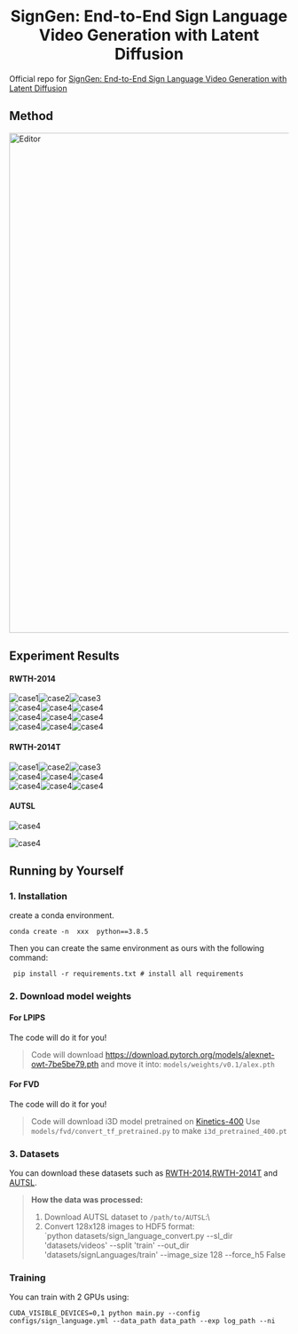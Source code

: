 <h1 align="center"> SignGen: End-to-End Sign Language Video Generation with Latent Diffusion</h1>

Official repo for [SignGen: End-to-End Sign Language Video Generation with Latent Diffusion](https://openreview.net/forum?id=qLuwGkbEAs)



## Method


<img src="pic/framework_10.png" alt="Editor" width="900">





## Experiment Results

#### RWTH-2014

![case1](pic/gif/1.gif "case1")![case2](pic/gif/2.gif "case2")![case3](pic/gif/3.gif "case3")  
![case4](pic/gif/4.gif "case4")![case4](pic/gif/5.gif "case4")![case4](pic/gif/6.gif "case4")  
![case4](pic/gif/10.gif "case4")![case4](pic/gif/11.gif "case4")![case4](pic/gif/12.gif "case4")   
![case4](pic/gif/19.gif "case4")![case4](pic/gif/22.gif "case4")![case4](pic/gif/21.gif "case4")   

#### RWTH-2014T

![case1](pic/gif/7.gif "case1")![case2](pic/gif/8.gif "case2")![case3](pic/gif/9.gif "case3")  
![case4](pic/gif/13.gif "case4")![case4](pic/gif/14.gif "case4")![case4](pic/gif/15.gif "case4")  
![case4](pic/gif/16.gif "case4")![case4](pic/gif/17.gif "case4")![case4](pic/gif/23.gif "case4")  

#### AUTSL
![case4](pic/gif/24.gif "case4")  
  
![case4](pic/gif/25.gif "case4")  

## Running by Yourself

### 1. Installation 

create a conda environment.
```
conda create -n  xxx  python==3.8.5 
```

Then you  can create the same environment as ours with the following command:
```
 pip install -r requirements.txt # install all requirements 
```

### 2. Download model weights

#### For LPIPS

The code will do it for you!
> Code will download https://download.pytorch.org/models/alexnet-owt-7be5be79.pth and move it into: `models/weights/v0.1/alex.pth`

#### For FVD

The code will do it for you!

> Code will download i3D model pretrained on [Kinetics-400](https://onedrive.live.com/download?cid=78EEF3EB6AE7DBCB&resid=78EEF3EB6AE7DBCB%21199&authkey=AApKdFHPXzWLNyI)
> Use `models/fvd/convert_tf_pretrained.py` to make `i3d_pretrained_400.pt`

### 3. Datasets

You can download these datasets such  as [RWTH-2014](https://www-i6.informatik.rwth-aachen.de/~koller/RWTH-PHOENIX/),[RWTH-2014T](https://www-i6.informatik.rwth-aachen.de/~koller/RWTH-PHOENIX-2014-T/) and [AUTSL](https://chalearnlap.cvc.uab.cat/dataset/40/data/66/description/).

> **How the data was processed:**
> 1. Download  AUTSL dataset to `/path/to/AUTSL`:\
> 2. Convert 128x128 images to HDF5 format:\
> `python datasets/sign_language_convert.py --sl_dir 'datasets/videos' --split 'train'  --out_dir 'datasets/signLanguages/train' --image_size 128  --force_h5 False

### Training

You can train  with 2 GPUs using:
```
CUDA_VISIBLE_DEVICES=0,1 python main.py --config configs/sign_language.yml --data_path data_path --exp log_path --ni
```
